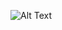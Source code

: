 ![Alt Text](https://media3.giphy.com/media/v1.Y2lkPTc5MGI3NjExYmhna2gwdDZzeHVtbDZpZTgwOHNiamFtajRkem93eWE3cnJ2NzJ1ZiZlcD12MV9pbnRlcm5hbF9naWZfYnlfaWQmY3Q9Zw/7Ii10m4Q5QD3ubPVbd/giphy.gif)
